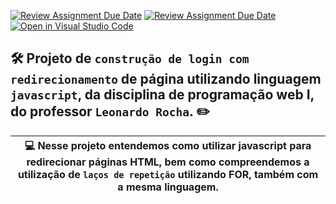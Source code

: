 [![Review Assignment Due Date](https://classroom.github.com/assets/deadline-readme-button-24ddc0f5d75046c5622901739e7c5dd533143b0c8e959d652212380cedb1ea36.svg)](https://classroom.github.com/a/gxvVr157)
[![Review Assignment Due Date](https://classroom.github.com/assets/deadline-readme-button-24ddc0f5d75046c5622901739e7c5dd533143b0c8e959d652212380cedb1ea36.svg)](https://classroom.github.com/a/td1d0vai)
[![Open in Visual Studio Code](https://classroom.github.com/assets/open-in-vscode-718a45dd9cf7e7f842a935f5ebbe5719a5e09af4491e668f4dbf3b35d5cca122.svg)](https://classroom.github.com/online_ide?assignment_repo_id=11364637&assignment_repo_type=AssignmentRepo)

## 🛠️ Projeto de ` construção de login com redirecionamento ` de página utilizando linguagem ` javascript `, da disciplina de programação web I, do professor ` Leonardo Rocha `. ✏️

|  💻 Nesse projeto entendemos como utilizar javascript para redirecionar páginas HTML, bem como compreendemos a utilização de ``` laços de repetição ``` utilizando FOR, também com a mesma linguagem. |
|--------------------------------------------------------------------------------|

